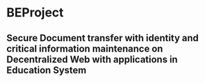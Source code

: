 # BEProject
## Secure Document transfer with identity and critical information maintenance on Decentralized Web with applications in Education System
